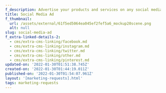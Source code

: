 ```yaml
---
f_description: Advertise your products and services on any social media.
title: Social Media Ad
f_thumbnail:
  url: /assets/external/61f5ed5064ea045ef2fef5a6_mockup20scene.png
  alt: null
slug: social-media-ad
f_extra-linked-details-2:
  - cms/extra-cms-linking/facebook.md
  - cms/extra-cms-linking/instagram.md
  - cms/extra-cms-linking/twitter.md
  - cms/extra-cms-linking/other.md
  - cms/extra-cms-linking/pinterest.md
updated-on: '2022-01-30T01:51:38.745Z'
created-on: '2022-01-30T01:44:19.011Z'
published-on: '2022-01-30T01:54:07.961Z'
layout: '[marketing-requests].html'
tags: marketing-requests
---
```



